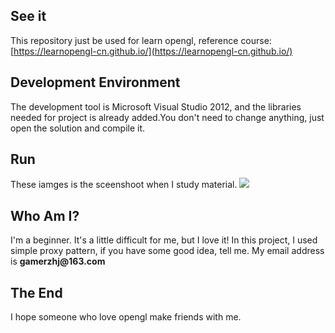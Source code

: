 ## See it
This repository just be used for learn opengl, reference course:
[https://learnopengl-cn.github.io/](https://learnopengl-cn.github.io/)
## Development Environment
The development tool is Microsoft Visual Studio 2012, and the libraries needed for project is already added.You don't need to change anything, just open the solution and compile it.
## Run
These iamges is the sceenshoot when I study material.
![](https://github.com/bingxue102685/LearnOpenGL/raw/master/resource/showImage/show3.gif)
## Who Am I?
I'm a beginner. It's a little difficult for me, but I love it! In this project, I used simple proxy pattern, if you have some good idea, tell me. My email address is __gamerzhj@163.com__
## The End
I hope someone who love opengl make friends with me.
